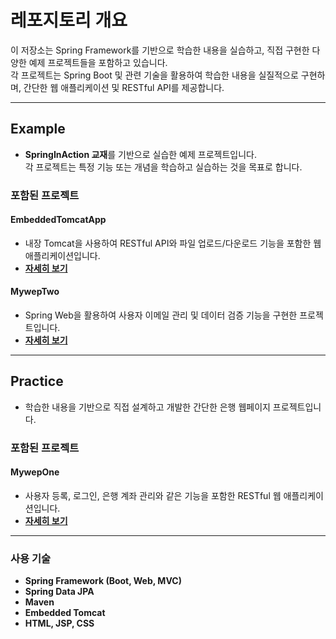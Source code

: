 # 레포지토리 개요

이 저장소는 Spring Framework를 기반으로 학습한 내용을 실습하고, 직접 구현한 다양한 예제 프로젝트들을 포함하고 있습니다.  
각 프로젝트는 Spring Boot 및 관련 기술을 활용하여 학습한 내용을 실질적으로 구현하며, 간단한 웹 애플리케이션 및 RESTful API를 제공합니다.

---

## Example

- **SpringInAction 교재**를 기반으로 실습한 예제 프로젝트입니다.  
  각 프로젝트는 특정 기능 또는 개념을 학습하고 실습하는 것을 목표로 합니다.

### 포함된 프로젝트

#### EmbeddedTomcatApp
- 내장 Tomcat을 사용하여 RESTful API와 파일 업로드/다운로드 기능을 포함한 웹 애플리케이션입니다.  
- **[자세히 보기](./Example/EmbeddedTomcatApp/README.md)**

#### MywepTwo
- Spring Web을 활용하여 사용자 이메일 관리 및 데이터 검증 기능을 구현한 프로젝트입니다.  
- **[자세히 보기](./Example/MywepTwo/README.md)**

---

## Practice

- 학습한 내용을 기반으로 직접 설계하고 개발한 간단한 은행 웹페이지 프로젝트입니다.

### 포함된 프로젝트

#### MywepOne
- 사용자 등록, 로그인, 은행 계좌 관리와 같은 기능을 포함한 RESTful 웹 애플리케이션입니다.  
- **[자세히 보기](./Practice/MywepOne/README.md)**

---

### 사용 기술

- **Spring Framework (Boot, Web, MVC)**
- **Spring Data JPA**
- **Maven**
- **Embedded Tomcat**
- **HTML, JSP, CSS**

